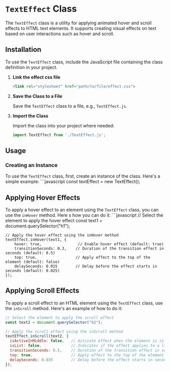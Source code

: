 # `TextEffect` Class

The `TextEffect` class is a utility for applying animated hover and scroll effects to HTML text elements. It supports creating visual effects on text based on user interactions such as hover and scroll.

## Installation

To use the `TextEffect` class, include the JavaScript file containing the class definition in your project.

1. **Link the effect css file**
    ```html
    <link rel="stylesheet" href="path/to/file/effect.css">
2. **Save the Class to a File**

   Save the `TextEffect` class to a file, e.g., `TextEffect.js`.

2. **Import the Class**

   Import the class into your project where needed:

   ```javascript
   import TextEffect from './TextEffect.js';
## Usage

### Creating an Instance

To use the `TextEffect` class, first, create an instance of the class. Here's a simple example:
    ```javascript
    const textEffect = new TextEffect();


## Applying Hover Effects

To apply a hover effect to an element using the `TextEffect` class, you can use the `inHover` method. 
Here s how you can do it:
    ```javascript
    // Select the element to apply the hover effect
    const text1 = document.querySelector("h1");

    // Apply the hover effect using the inHover method
    textEffect.inHover(text1, {
        hover: true,                // Enable hover effect (default: true)
        transitionSeconds: 0.3,    // Duration of the transition effect in seconds (default: 0.5)
        top: true,                 // Apply effect to the top of the element (default: false)
        delaySeconds: 0.015        // Delay before the effect starts in seconds (default: 0.025)
    });


## Applying Scroll Effects

To apply a scroll effect to an HTML element using the `TextEffect` class, use the `inScroll` method. Here's an example of how to do it:

```javascript
// Select the element to apply the scroll effect
const text2 = document.querySelector("h2");

// Apply the scroll effect using the inScroll method
textEffect.inScroll(text2, {
  isActiveInMiddle: false,   // Activate effect when the element is in the middle of the viewport (default: false)
  isList: false,             // Indicates if the effect applies to a list of elements (default: false)
  transitionSeconds: 0.5,    // Duration of the transition effect in seconds (default: 0.5)
  top: true,                 // Apply effect to the top of the element (default: false)
  delaySeconds: 0.035        // Delay before the effect starts in seconds (default: 0.025)
});
